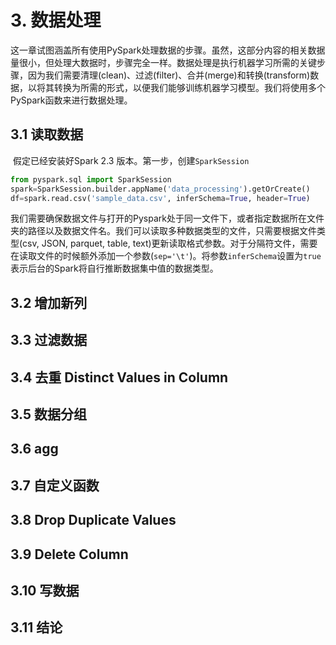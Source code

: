 # 3. 数据处理

​	这一章试图涵盖所有使用PySpark处理数据的步骤。虽然，这部分内容的相关数据量很小，但处理大数据时，步骤完全一样。数据处理是执行机器学习所需的关键步骤，因为我们需要清理(clean)、过滤(filter)、合并(merge)和转换(transform)数据，以将其转换为所需的形式，以便我们能够训练机器学习模型。我们将使用多个PySpark函数来进行数据处理。



## 3.1 读取数据

​	假定已经安装好Spark 2.3 版本。第一步，创建`SparkSession`

```python
from pyspark.sql import SparkSession
spark=SparkSession.builder.appName('data_processing').getOrCreate()
df=spark.read.csv('sample_data.csv', inferSchema=True, header=True)
```

​	我们需要确保数据文件与打开的Pyspark处于同一文件下，或者指定数据所在文件夹的路径以及数据文件名。我们可以读取多种数据类型的文件，只需要根据文件类型(csv, JSON, parquet, table, text)更新读取格式参数。对于分隔符文件，需要在读取文件的时候额外添加一个参数(`sep='\t'`)。将参数`inferSchema`设置为`true`表示后台的Spark将自行推断数据集中值的数据类型。

## 3.2 增加新列



## 3.3 过滤数据



## 3.4 去重 Distinct Values in Column



## 3.5 数据分组



## 3.6 agg



## 3.7 自定义函数



## 3.8 Drop Duplicate Values



## 3.9 Delete Column



## 3.10 写数据



## 3.11 结论


